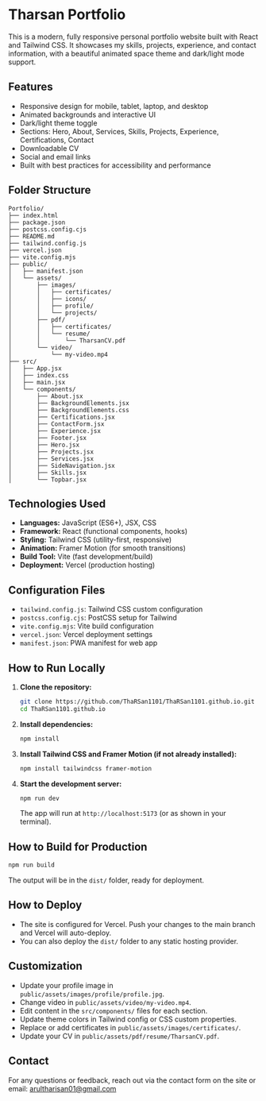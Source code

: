 # Tharsan Portfolio

This is a modern, fully responsive personal portfolio website built with React and Tailwind CSS. It showcases my skills, projects, experience, and contact information, with a beautiful animated space theme and dark/light mode support.

## Features
- Responsive design for mobile, tablet, laptop, and desktop
- Animated backgrounds and interactive UI
- Dark/light theme toggle
- Sections: Hero, About, Services, Skills, Projects, Experience, Certifications, Contact
- Downloadable CV
- Social and email links
- Built with best practices for accessibility and performance

## Folder Structure
```
Portfolio/
├── index.html
├── package.json
├── postcss.config.cjs
├── README.md
├── tailwind.config.js
├── vercel.json
├── vite.config.mjs
├── public/
│   ├── manifest.json
│   └── assets/
│       ├── images/
│       │   ├── certificates/
│       │   ├── icons/
│       │   ├── profile/
│       │   └── projects/
│       ├── pdf/
│       │   ├── certificates/
│       │   └── resume/
│       │       └── TharsanCV.pdf
│       └── video/
│           └── my-video.mp4
├── src/
│   ├── App.jsx
│   ├── index.css
│   ├── main.jsx
│   └── components/
│       ├── About.jsx
│       ├── BackgroundElements.jsx
│       ├── BackgroundElements.css
│       ├── Certifications.jsx
│       ├── ContactForm.jsx
│       ├── Experience.jsx
│       ├── Footer.jsx
│       ├── Hero.jsx
│       ├── Projects.jsx
│       ├── Services.jsx
│       ├── SideNavigation.jsx
│       ├── Skills.jsx
│       └── Topbar.jsx
```

## Technologies Used
- **Languages:** JavaScript (ES6+), JSX, CSS
- **Framework:** React (functional components, hooks)
- **Styling:** Tailwind CSS (utility-first, responsive)
- **Animation:** Framer Motion (for smooth transitions)
- **Build Tool:** Vite (fast development/build)
- **Deployment:** Vercel (production hosting)

## Configuration Files
- `tailwind.config.js`: Tailwind CSS custom configuration
- `postcss.config.cjs`: PostCSS setup for Tailwind
- `vite.config.mjs`: Vite build configuration
- `vercel.json`: Vercel deployment settings
- `manifest.json`: PWA manifest for web app

## How to Run Locally
1. **Clone the repository:**
   ```sh
   git clone https://github.com/ThaRSan1101/ThaRSan1101.github.io.git
   cd ThaRSan1101.github.io
   ```
2. **Install dependencies:**
   ```sh
   npm install
   ```
3. **Install Tailwind CSS and Framer Motion (if not already installed):**
   ```sh
   npm install tailwindcss framer-motion
   ```
4. **Start the development server:**
   ```sh
   npm run dev
   ```
   The app will run at `http://localhost:5173` (or as shown in your terminal).

## How to Build for Production
```sh
npm run build
```
The output will be in the `dist/` folder, ready for deployment.

## How to Deploy
- The site is configured for Vercel. Push your changes to the main branch and Vercel will auto-deploy.
- You can also deploy the `dist/` folder to any static hosting provider.

## Customization
* Update your profile image in `public/assets/images/profile/profile.jpg`.
* Change video in `public/assets/video/my-video.mp4`.
* Edit content in the `src/components/` files for each section.
* Update theme colors in Tailwind config or CSS custom properties.
* Replace or add certificates in `public/assets/images/certificates/`.
* Update your CV in `public/assets/pdf/resume/TharsanCV.pdf`.

## Contact
For any questions or feedback, reach out via the contact form on the site or email: arultharisan01@gmail.com
